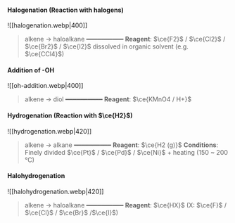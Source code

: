 #### Halogenation (Reaction with halogens)
![[halogenation.webp|400]]

> alkene → haloalkane
> ━━━━━━━━━━
> **Reagent**: $\ce{F2}$ / $\ce{Cl2}$ / $\ce{Br2}$ / $\ce{I2}$ dissolved in organic solvent (e.g. $\ce{CCl4}$)

#### Addition of -OH
![[oh-addition.webp|400]]

> alkene → diol
> ━━━━━━━━━━
> **Reagent**: $\ce{KMnO4 / H+}$

#### Hydrogenation (Reaction with $\ce{H2}$)
![[hydrogenation.webp|420]]

> alkene → alkane
> ━━━━━━━━━━
> **Reagent**: $\ce{H2 (g)}$
> **Conditions**: Finely divided $\ce{Pt}$ / $\ce{Pd}$ / $\ce{Ni}$ + heating (150 ~ 200 °C)

#### Halohydrogenation
![[halohydrogenation.webp|420]]

> alkene → haloalkane
> ━━━━━━━━━━
> **Reagent**: $\ce{HX}$ (X: $\ce{F}$ / $\ce{Cl}$ / $\ce{Br}$ /$\ce{I}$)
